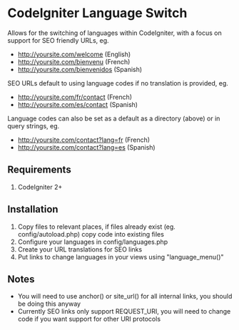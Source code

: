 # CodeIgniter Language Switch

Allows for the switching of languages within CodeIgniter, with a focus on support for SEO friendly URLs, eg.

- http://yoursite.com/welcome (English)
- http://yoursite.com/bienvenu (French)
- http://yoursite.com/bienvenidos (Spanish)

SEO URLs default to using language codes if no translation is provided, eg.

- http://yoursite.com/fr/contact (French)
- http://yoursite.com/es/contact (Spanish)

Language codes can also be set as a default as a directory (above) or in query strings, eg.

- http://yoursite.com/contact?lang=fr (French)
- http://yoursite.com/contact?lang=es (Spanish)

## Requirements

1. CodeIgniter 2+

## Installation

1. Copy files to relevant places, if files already exist (eg. config/autoload.php) copy code into existing files
2. Configure your languages in config/languages.php
3. Create your URL translations for SEO links
4. Put links to change languages in your views using "language_menu()"

## Notes

- You will need to use anchor() or site_url() for all internal links, you should be doing this anyway
- Currently SEO links only support REQUEST_URI, you will need to change code if you want support for other URI protocols